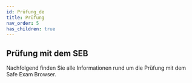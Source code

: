 ```yaml
---
id: Prüfung_de
title: Prüfung
nav_order: 5
has_children: true
---
```


## Prüfung mit dem SEB

Nachfolgend finden Sie alle Informationen rund um die Prüfung mit dem Safe Exam Browser.
